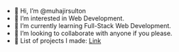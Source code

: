 - 👋 Hi, I’m @muhajirsulton
- 👀 I’m interested in Web Development.
- 🌱 I’m currently learning Full-Stack Web Development.
- 💞️ I’m looking to collaborate with anyone if you please.
- 📕 List of projects I made: [Link](https://sultonmuhajir.github.io/dev/)
